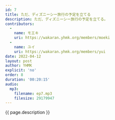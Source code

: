 ```yaml
---
id: 7
title: ただ、ディズニーシー旅行の予定を立てる
description: ただ、ディズニーシー旅行の予定を立てる。
contributors:
  - 
    name: モエキ
    uri: https://wakaran.yhmk.org/members/moeki
  -
    name: ユイ
    uri: https://wakaran.yhmk.org/members/yui
date: 2022-04-12
layout: post
author: YHMK
explicit: 'no'
order: 8
duration: '00:20:15'
audio:
  mp3:
    filename: ep7.mp3
    filesize: 29179947
---
```


{{ page.description }}
